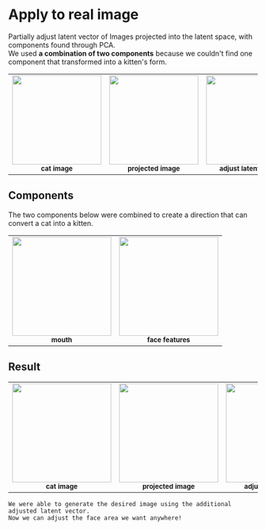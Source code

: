 # Apply to real image
Partially adjust latent vector of Images projected into the latent space, with components found through PCA.   
We used **a combination of two components** because we couldn't find one component that transformed into a kitten's form.  

<table>
  <tr>
      <td align="center"><img src="https://user-images.githubusercontent.com/66217855/213456137-46320d43-045d-4201-952f-79c779a81dbf.jpg" width="180" height="180"><br /><sub><b>cat image</b></sub></td>
      <td align="center"><img src="https://user-images.githubusercontent.com/66217855/213457118-3b9d70e5-aa27-4f7c-93e3-162df4933346.gif" width="180" height="180"><br /><sub><b>projected image</b></sub></td>
      <td align="center"><img src="https://user-images.githubusercontent.com/66217855/213464059-3d016d81-b972-4e50-aaf3-b3c6d5f971fe.gif" width="180" height="180"><br /><sub><b>adjust latent vector</b></sub></td>
  </tr>
</table>


## Components

The two components below were combined to create a direction that can convert a cat into a kitten.  

<table>
  <tr>
      <td align="center"><img src="https://user-images.githubusercontent.com/66217855/213407592-f1af0bb0-1048-4111-86c9-1c5e272953f2.gif" width="200" height="200"><br /><sub><b>mouth</b></sub></td>
      <td align="center"><img src="https://user-images.githubusercontent.com/66217855/213410488-d95a2a36-cc47-4c76-acb3-9aa71c328f03.gif" width="200" height="200"><br /><sub><b>face features</b></sub></td>
  </tr>
</table>

## Result

<table>
  <tr>
      <td align="center"><img src="https://user-images.githubusercontent.com/66217855/213456137-46320d43-045d-4201-952f-79c779a81dbf.jpg" width="200" height="200"><br /><sub><b>cat image</b></sub></td>
      <td align="center"><img src="https://user-images.githubusercontent.com/66217855/213457118-3b9d70e5-aa27-4f7c-93e3-162df4933346.gif" width="200" height="200"><br /><sub><b>projected image</b></sub></td>
      <td align="center"><img src="https://user-images.githubusercontent.com/66217855/213441872-cddbd1f6-4b2d-4efa-b02e-f292878f6196.gif" width="200" height="200"><br /><sub><b>adjust latent vector</b></sub></td>
  </tr>
</table>

```
We were able to generate the desired image using the additional adjusted latent vector.
Now we can adjust the face area we want anywhere!
```
